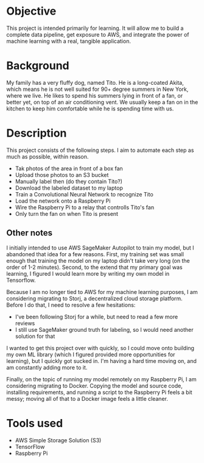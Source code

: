 # Objective
This project is intended primarily for learning. It will allow me to build a complete data pipeline, get exposure to AWS, and integrate the power of machine learning with a real, tangible application.

# Background
My family has a very fluffy dog, named Tito. He is a long-coated Akita, which means he is not well suited for 90+ degree summers in New York, where we live. He likes to spend his summers lying in front of a fan, or better yet, on top of an air conditioning vent. We usually keep a fan on in the kitchen to keep him comfortable while he is spending time with us. 

# Description
This project consists of the following steps. I aim to automate each step as much as possible, within reason. 
* Tak photos of the area in front of a box fan
* Upload those photos to an S3 bucket
* Manually label then (do they contain Tito?)
* Download the labeled dataset to my laptop
* Train a Convolutional Neural Network to recognize Tito
* Load the network onto a Raspberry Pi
* Wire the Raspberry Pi to a relay that controlls Tito's fan
* Only turn the fan on when Tito is present

## Other notes
I initially intended to use AWS SageMaker Autopilot to train my model, but I abandoned that idea for a few reasons. First, my training set was small enough that training the model on my laptop didn't take very long (on the order of 1-2 minutes). Second, to the extend that my primary goal was learning, I figured I would learn more by writing my own model in Tensorflow. 

Because I am no longer tied to AWS for my machine learning purposes, I am considering migrating to Storj, a decentralized cloud storage platform. Before I do that, I need to resolve a few hesitations:
* I've been following Storj for a while, but need to read a few more reviews
* I still use SageMaker ground truth for labeling, so I would need another solution for that

I wanted to get this project over with quickly, so I could move onto building my own ML library (which I figured provided more opportunities for learning), but I quickly got sucked in. I'm having a hard time moving on, and am constantly adding more to it.

Finally, on the topic of running my model remotely on my Raspberry Pi, I am considering migrating to Docker. Copying the model and source code, installing requirements, and running a script to the Raspberry Pi feels a bit messy; moving all of that to a Docker image feels a little cleaner. 

# Tools used
* AWS Simple Storage Solution (S3)
* TensorFlow
* Raspberry Pi


